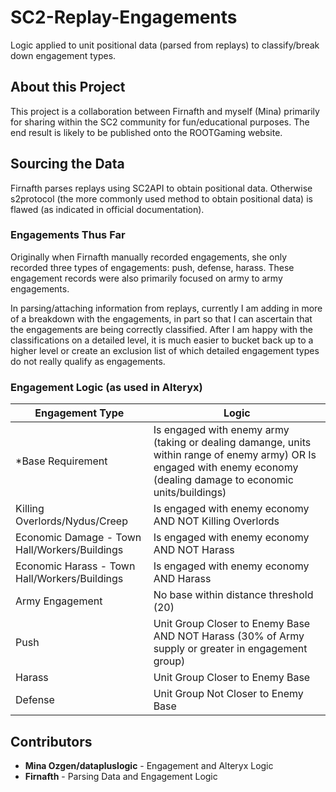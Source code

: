 # SC2-Replay-Engagements

Logic applied to unit positional data (parsed from replays) to classify/break down engagement types.

## About this Project

This project is a collaboration between Firnafth and myself (Mina) primarily for sharing within the SC2 community for fun/educational purposes. The end result is likely to be published onto the ROOTGaming website.

## Sourcing the Data

Firnafth parses replays using SC2API to obtain positional data. Otherwise s2protocol (the more commonly used method to obtain positional data) is flawed (as indicated in official documentation).

### Engagements Thus Far

Originally when Firnafth manually recorded engagements, she only recorded three types of engagements: push, defense, harass. These engagement records were also primarily focused on army to army engagements.

In parsing/attaching information from replays, currently I am adding in more of a breakdown with the engagements, in part so that I can ascertain that the engagements are being correctly classified. After I am happy with the classifications on a detailed level, it is much easier to bucket back up to a higher level or create an exclusion list of which detailed engagement types do not really qualify as engagements.

### Engagement Logic (as used in Alteryx)

Engagement Type | Logic
------------ | -------------
*Base Requirement | Is engaged with enemy army (taking or dealing damange, units within range of enemy army) OR Is engaged with enemy economy (dealing damage to economic units/buildings)
Killing Overlords/Nydus/Creep |  Is engaged with enemy economy AND NOT Killing Overlords
Economic Damage - Town Hall/Workers/Buildings | Is engaged with enemy economy AND NOT Harass 
Economic Harass - Town Hall/Workers/Buildings | Is engaged with enemy economy AND Harass
Army Engagement | No base within distance threshold (20)
Push | Unit Group Closer to Enemy Base AND NOT Harass (30% of Army supply or greater in engagement group)
Harass | Unit Group Closer to Enemy Base
Defense | Unit Group Not Closer to Enemy Base

## Contributors

* **Mina Ozgen/datapluslogic** - Engagement and Alteryx Logic
* **Firnafth** - Parsing Data and Engagement Logic

